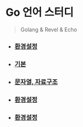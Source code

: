 # Go 언어 스터디

> Golang & Revel & Echo

- ### [환경설정](https://github.com/banziha104/GoBasic/blob/master/markdown/Settings.md)

- ### [기본](https://github.com/banziha104/GoBasic/blob/master/markdown/Basic.md)

- ### [문자열, 자료구조](https://github.com/banziha104/GoBasic/blob/master/markdown/StringAndDataStructure.md.md)

- ### [환경설정](https://github.com/banziha104/GoBasic/blob/master/markdown/Settings.md)

- ### [환경설정](https://github.com/banziha104/GoBasic/blob/master/markdown/Settings.md)